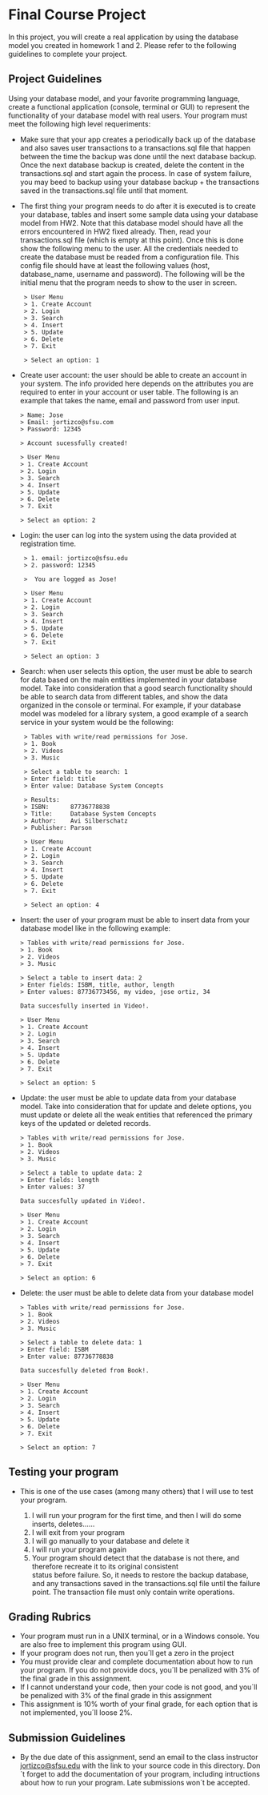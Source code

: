 # Final Course Project 

In this project, you will create a real application by using the database model you created in homework 1 and 2. Please refer to the following guidelines to complete your project. 

## Project Guidelines 

Using your database model, and your favorite programming language, create a functional application (console, terminal or GUI) to represent the functionality of your database model with real users. Your program must meet the following high level requeriments: 
 
 * Make sure that your app creates a periodically back up of the database and also saves user transactions to a transactions.sql file that happen between the time the backup was done until the next database backup. Once the next database backup is created, delete the content in the transactions.sql and start again the process. In case of system failure, you may beed to backup using your database backup + the transactions saved in the transactions.sql file until that moment. 

 * The first thing your program needs to do after it is executed is to create your database, tables and insert some sample data using your database model from HW2. Note that this database model should have all the errors encountered in HW2 fixed already. Then, read your transactions.sql file (which is empty at this point). Once this is done show the following menu to the user. All the credentials needed to create the database must be readed from a configuration file. This config file should have at least the following values (host, database_name, username and password). The following will be the initial menu that the program needs to show to the user in screen. 
        
        > User Menu 
        > 1. Create Account 
        > 2. Login 
        > 3. Search
        > 4. Insert 
        > 5. Update
        > 6. Delete 
        > 7. Exit
        
        > Select an option: 1

  * Create user account: the user should be able to create an account in your system. The info provided here depends on the attributes you are required to enter in your account or user table. The following is an example that takes the name, email and password from user input. 
        
        > Name: Jose
        > Email: jortizco@sfsu.com
        > Password: 12345
        
        > Account sucessfully created!
        
        > User Menu 
        > 1. Create Account 
        > 2. Login 
        > 3. Search
        > 4. Insert 
        > 5. Update
        > 6. Delete 
        > 7. Exit
        
        > Select an option: 2
 
 * Login: the user can log into the system using the data provided at registration time. 
 
        > 1. email: jortizco@sfsu.edu
        > 2. password: 12345
        
        >  You are logged as Jose!
        
        > User Menu 
        > 1. Create Account 
        > 2. Login 
        > 3. Search
        > 4. Insert 
        > 5. Update
        > 6. Delete 
        > 7. Exit
        
        > Select an option: 3
        
  * Search: when user selects this option, the user must be able to search for data based on the main entities implemented in your database model.  Take into consideration that a good search functionality should be able to search data from different tables, and show the data organized in the console or terminal. For example, if your database model was modeled for a library system, a good example of a search service in your system would be the following: 
 
       
         > Tables with write/read permissions for Jose. 
         > 1. Book
         > 2. Videos
         > 3. Music
         
         > Select a table to search: 1
         > Enter field: title
         > Enter value: Database System Concepts
         
         > Results: 
         > ISBN:      87736778838
         > Title:     Database System Concepts
         > Author:    Avi Silberschatz
         > Publisher: Parson
           
         > User Menu 
         > 1. Create Account 
         > 2. Login 
         > 3. Search
         > 4. Insert 
         > 5. Update
         > 6. Delete 
         > 7. Exit
        
         > Select an option: 4
         
         
   * Insert: the user of your program must be able to insert data from your database model like in the following example: 
   
         > Tables with write/read permissions for Jose. 
         > 1. Book
         > 2. Videos
         > 3. Music 
           
         > Select a table to insert data: 2
         > Enter fields: ISBM, title, author, length
         > Enter values: 87736773456, my video, jose ortiz, 34
         
         Data succesfully inserted in Video!. 
         
         > User Menu 
         > 1. Create Account 
         > 2. Login 
         > 3. Search
         > 4. Insert 
         > 5. Update
         > 6. Delete 
         > 7. Exit
        
         > Select an option: 5
         
   * Update: the user must be able to update data from your database model. Take into consideration that for update and delete options, you must update or delete all the weak entities that referenced the primary keys of the updated or deleted records. 
         
         > Tables with write/read permissions for Jose. 
         > 1. Book
         > 2. Videos
         > 3. Music 
           
         > Select a table to update data: 2
         > Enter fields: length
         > Enter values: 37
         
         Data succesfully updated in Video!. 
         
         > User Menu 
         > 1. Create Account 
         > 2. Login 
         > 3. Search
         > 4. Insert 
         > 5. Update
         > 6. Delete 
         > 7. Exit
        
         > Select an option: 6
         
         
   * Delete: the user must be able to delete data from your database model
   
         > Tables with write/read permissions for Jose. 
         > 1. Book
         > 2. Videos
         > 3. Music 
         
         > Select a table to delete data: 1
         > Enter field: ISBM
         > Enter value: 87736778838
         
         Data succesfully deleted from Book!. 
         
         > User Menu 
         > 1. Create Account 
         > 2. Login 
         > 3. Search
         > 4. Insert 
         > 5. Update
         > 6. Delete 
         > 7. Exit
        
         > Select an option: 7 
         
## Testing your program

   * This is one of the use cases (among many others) that I will use to test your program. 
       
       1. I will run your program for the first time, and then I will do some inserts, deletes......
       2. I will exit from your program
       3. I will go manually to your database and delete it 
       4. I will run your program again
       5. Your program should detect that the database is not there, and therefore recreate it to its original consistent   
          status before failure. So, it needs to restore the backup database, and any transactions saved in the 
          transactions.sql file until the failure point. The transaction file must only contain write operations.  
           
## Grading Rubrics
  
   * Your program must run in a UNIX terminal, or in a Windows console. You are also free to implement this program using GUI. 
   * If your program does not run, then you´ll get a zero in the project 
   * You must provide clear and complete documentation about how to run your program. If you do not provide docs, you´ll be penalized with 3% of the final grade in this assignment. 
   * If I cannot understand your code, then your code is not good, and you´ll be penalized with 3% of the final grade in this assignment 
   * This assignment is 10% worth of your final grade, for each option that is not implemented, you´ll loose 2%.  
   
## Submission Guidelines 
   * By the due date of this assignment, send an email to the class instructor jortizco@sfsu.edu with the link to your source code in this directory. Don´t forget to add the documentation of your program, including intructions about how to run your program. Late submissions won´t be accepted. 
        
